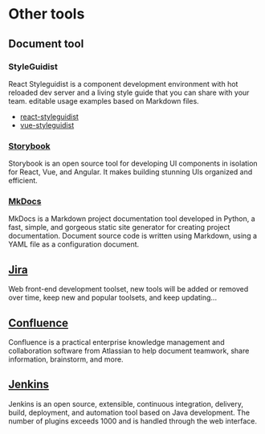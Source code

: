 # Other tools

## Document tool

### StyleGuidist

React Styleguidist is a component development environment with hot reloaded dev server and a living style guide that you can share with your team. editable usage examples based on Markdown files.

- [react-styleguidist](https://github.com/styleguidist/react-styleguidist)
- [vue-styleguidist](https://github.com/vue-styleguidist/vue-styleguidist)

### [Storybook](https://storybook.js.org)

Storybook is an open source tool for developing UI components in isolation for React, Vue, and Angular. It makes building stunning UIs organized and efficient.

### [MkDocs](https://github.com/mkdocs/mkdocs)

MkDocs is a Markdown project documentation tool developed in Python, a fast, simple, and gorgeous static site generator for creating project documentation. Document source code is written using Markdown, using a YAML file as a configuration document.

## [Jira](https://www.atlassian.com/zh/software/jira)

Web front-end development toolset, new tools will be added or removed over time, keep new and popular toolsets, and keep updating...

## [Confluence](https://www.atlassian.com/zh/software/confluence)

Confluence is a practical enterprise knowledge management and collaboration software from Atlassian to help document teamwork, share information, brainstorm, and more.

## [Jenkins](https://jenkins.io/zh/)

Jenkins is an open source, extensible, continuous integration, delivery, build, deployment, and automation tool based on Java development. The number of plugins exceeds 1000 and is handled through the web interface.
